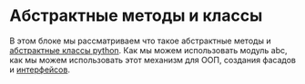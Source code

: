 # Абстрактные методы и классы

В этом блоке мы рассматриваем что такое абстрактные методы и [абстрактные классы python](https://docs-python.ru/tutorial/klassy-jazyke-python/abstraktnye-klassy/). Как мы можем использовать модуль abc, как мы можем использовать этот механизм для ООП, создания фасадов и [интерфейсов](https://habr.com/ru/post/72757/).